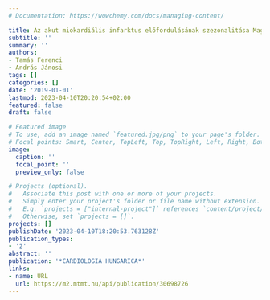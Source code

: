 ```yaml
---
# Documentation: https://wowchemy.com/docs/managing-content/

title: Az akut miokardiális infarktus előfordulásának szezonalitása Magyarországon
subtitle: ''
summary: ''
authors:
- Tamás Ferenci
- András Jánosi
tags: []
categories: []
date: '2019-01-01'
lastmod: 2023-04-10T20:20:54+02:00
featured: false
draft: false

# Featured image
# To use, add an image named `featured.jpg/png` to your page's folder.
# Focal points: Smart, Center, TopLeft, Top, TopRight, Left, Right, BottomLeft, Bottom, BottomRight.
image:
  caption: ''
  focal_point: ''
  preview_only: false

# Projects (optional).
#   Associate this post with one or more of your projects.
#   Simply enter your project's folder or file name without extension.
#   E.g. `projects = ["internal-project"]` references `content/project/deep-learning/index.md`.
#   Otherwise, set `projects = []`.
projects: []
publishDate: '2023-04-10T18:20:53.763128Z'
publication_types:
- '2'
abstract: ''
publication: '*CARDIOLOGIA HUNGARICA*'
links:
- name: URL
  url: https://m2.mtmt.hu/api/publication/30698726
---
```

